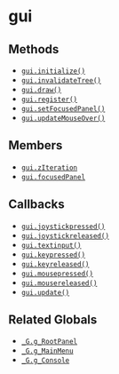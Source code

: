 gui
===

Methods
-------

* [`gui.initialize()`](api/gui.initialize)
* [`gui.invalidateTree()`](api/gui.invalidateTree)
* [`gui.draw()`](api/gui.draw)
* [`gui.register()`](api/gui.register)
* [`gui.setFocusedPanel()`](api/gui.setFocusedPanel)
* [`gui.updateMouseOver()`](api/gui.updateMouseOver)

Members
-------

* [`gui.zIteration`](api/gui.zIteration)
* [`gui.focusedPanel`](api/gui.focusedPanel)

Callbacks
---------

* [`gui.joystickpressed()`](api/gui.joystickpressed)
* [`gui.joystickreleased()`](api/gui.joystickreleased)
* [`gui.textinput()`](api/gui.textinput)
* [`gui.keypressed()`](api/gui.keypressed)
* [`gui.keyreleased()`](api/gui.keyreleased)
* [`gui.mousepressed()`](api/gui.mousepressed)
* [`gui.mousereleased()`](api/gui.mousereleased)
* [`gui.update()`](api/gui.update)

Related Globals
---------------

* [`_G.g_RootPanel`](api/_G.g_RootPanel)
* [`_G.g_MainMenu`](api/_G.g_MainMenu)
* [`_G.g_Console`](api/_G.g_Console)
